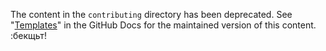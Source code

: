 The content in the `contributing` directory has been deprecated. See "[Templates](https://docs.github.com/en/contributing/writing-for-github-docs/templates)" in the GitHub Docs for the maintained version of this content.
:бекщьт!
